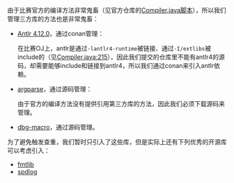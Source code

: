 由于比赛官方的编译方法非常鬼畜（见官方仓库的[Compiler.java脚本](https://gitlab.eduxiji.net/nscscc/compiler2023/-/blob/master/source/Compiler.java)），所以我们管理三方库的方法也是非常鬼畜：

* [Antlr 4.12.0](https://www.antlr.org/)，通过conan管理：

  在比赛OJ上，antlr是通过`-lantlr4-runtime`被链接、通过`-I/extlibs`被include的（见[Compiler.java:215]((https://gitlab.eduxiji.net/nscscc/compiler2023/-/blob/master/source/Compiler.java#L215))），因此我们提交的仓库里不能有antlr4的源码，却需要能够include和链接到antlr4，所以我们通过conan来引入antlr依赖。

* [argparse](https://github.com/p-ranav/argparse)，通过源码管理：

  由于官方的编译方法没有提供引用第三方库的方法，因此我们必须下载源码来管理。

* [dbg-macro](https://github.com/sharkdp/dbg-macro)，通过源码管理。

为了避免触发查重，我们暂时只引入了这些库，但是实际上还有下列优秀的开源库可以考虑引入：

* [fmtlib](https://github.com/fmtlib/fmt)
* [spdlog](https://github.com/gabime/spdlog)